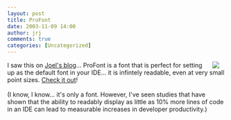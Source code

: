 ```yaml
---
layout: post
title: ProFont
date: 2003-11-09 14:00
author: jrj
comments: true
categories: [Uncategorized]
---
```

<img src="http://www.jrj.org/profont.png" align="right" hspace="15" />I saw this on <a href="http://www.joelonsoftware.com" target="_blank">Joel's blog</a>... ProFont is a font that is perfect for setting up as the default font in your IDE... it is infintely readable, even at very small point sizes. <a href="http://www.tobias-jung.de/seekingprofont/" target="_blank">Check it out</a>!
<br />
<br />(I know, I know... it's only a font. However, I've seen studies that have shown that the ability to readably display as little as 10% more lines of code in an IDE can lead to measurable increases in developer productivity.)
